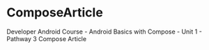 # ComposeArticle
Developer Android Course - Android Basics with Compose - Unit 1 - Pathway 3 
Compose Article 
